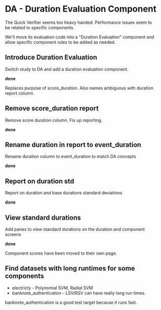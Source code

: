 # DA - Duration Evaluation Component

The Quick Verifier seems too heavy handed. Performance issues seem to be related to specific components.

We'll move its evaluation code into a "Duration Evaluation" component and allow specific component rules to be added as needed.

## Introduce Duration Evaluation

Switch study to DA and add a duration evaluation component.

**done**

Replaces purpose of score_duration. Also names ambiguous with duration report column.

## Remove score_duration report

Remove score duration column. Fix up reporting.

**done**

## Rename duration in report to event_duration

Rename duration column to event_duration to match DA concepts

**done**

## Report on duration std

Report on duration and base durations standard deviations

**done**

## View standard durations

Add panes to view standard durations on the duration and component screens

**done**

Component scores have been moved to their own page.

## Find datasets with long runtimes for some components

+ electricty - Polynomial SVM, Radial SVM
+ banknote_authentication - LSV/RSV can have really long run times.

banknote_authentication is a good test target because it runs fast.


